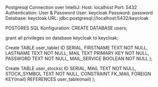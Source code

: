 Postgresql Connection over IntelliJ:
Host: localhost
Port: 5432
Authentication: User & Password
User: keycloak
Password: password
Database: keycloak
URL: jdbc:postgresql://localhost:5432/keycloak



POSTGRES SQL Konfiguration:
CREATE DATABASE users;

grant all privileges on database keycloak to keycloak;


Create TABLE user_table(
    ID SERIAL,
    FIRSTNAME TEXT NOT NULL,
    LASTNAME TEXT NOT NULL,
    MAIL TEXT PRIMARY KEY NOT NULL,
    PASSWORD TEXT NOT NULL,
    MAIL_SERVICE BOOLEAN NOT NULL
);


Create TABLE user_stocks(
    ID SERIAL,
    MAIL TEXT NOT NULL,
    STOCK_SYMBOL TEXT NOT NULL,
    CONSTRAINT FK_MAIL
                        FOREIGN KEY(mail)
                        REFERENCES user_table(mail)
);